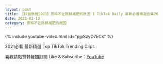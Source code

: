 ```yaml
---
layout: post
title: 【抖音熱搜2021】贾玲不让陈赫减肥的原因 1 TikTok Daily 最新必看精選合集2021 02 10
date: 2021-02-10
category: 贾玲不让陈赫减肥的原因
---
```


{% include youtube-video.html id="pjpSzyD7ECk" %}

2021必看 最新精選 Top TikTok Trending Clips

喜歡請點贊轉發加訂閱 Like & Subscribe：[YouTube](https://www.youtube.com/channel/UCAoR7VcanIPd04uEq_GIylA/videos)

